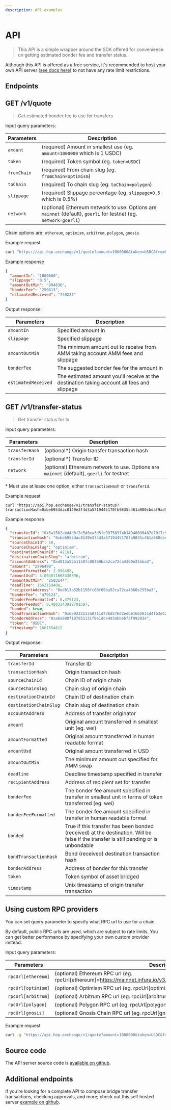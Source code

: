 ```yaml
---
description: API examples
---
```


# API

> This API is a simple wrapper around the SDK offered for convenience on getting estimated bonder fee and transfer status.

Although this API is offered as a free service, it's recommended to host your own API server ([see docs here](https://github.com/hop-protocol/hop/tree/develop/packages/api)) to not have any rate limit restrictions.

## Endpoints

## GET /v1/quote

> Get estimated bonder fee to use for transfers

Input query parameters:

| Parameters  | Description                                                     |
| ----------- | --------------------------------------------------------------- |
| `amount`    | (required) Amount in smallest use (eg. `amount=1000000` which is 1 USDC)    |
| `token`     | (required) Token symbol (eg. `token=USDC`)                                  |
| `fromChain` | (required) From chain slug (eg. `fromChain=optimism`)                       |
| `toChain`   | (required) To chain slug (eg. `toChain=polygon`)                            |
| `slippage`  | (required) Slippage percentage (eg. `slippage=0.5` which is 0.5%)           |
| `network`  | (optional) Ethereum network to use. Options are `mainnet` (default), `goerli` for testnet (eg. `network=goerli`) |

Chain options are: `ethereum`, `optimism`, `arbitrum`, `polygon`, `gnosis`

Example request

```bash
curl "https://api.hop.exchange/v1/quote?amount=1000000&token=USDC&fromChain=polygon&toChain=gnosis&slippage=0.5"
```

Example response

```json
{
  "amountIn": "1000000",
  "slippage": "0.5",
  "amountOutMin": "994836",
  "bonderFee": "250613",
  "estimatedRecieved": "749223"
}
```

Output response:

| Parameters          | Description                                                                                 |
| ------------------- | ------------------------------------------------------------------------------------------- |
| `amountIn`          | Specified amount in                                                                         |
| `slippage`          | Specified slippage                                                                          |
| `amountOutMin`      | The minimum amount out to receive from AMM taking account AMM fees and slippage             |
| `bonderFee`         | The suggested bonder fee for the amount in                                                  |
| `estimatedReceived` | The estimated amount you'll receive at the destination taking account all fees and slippage |

## GET /v1/transfer-status

> Get transfer status for tx

Input query parameters:

| Parameters     | Description                                   |
| -------------- | --------------------------------------------- |
| `transferHash` | (optional\*) Origin transfer transaction hash |
| `transferId`   | (optional\*) Transfer ID                      |
| `network`  | (optional) Ethereum network to use. Options are `mainnet` (default), `goerli` for testnet |

\* Must use at lease one option, either `transactionHash` or `transferId`.

Example request

```
curl "https://api.hop.exchange/v1/transfer-status?transactionHash=0xbe6953dac8149e3f4d3a5719445170fb9835c461a980cbdaf9ad5cce10c9d27c"
```

Example response

```json
{
  "transferId": "0x5a15b2abd4d0f2e5d0ea3d5fc93758374b14940096487d70f7c95b5393fc9c89",
  "transactionHash": "0xbe6953dac8149e3f4d3a5719445170fb9835c461a980cbdaf9ad5cce10c9d27c",
  "sourceChainId": 10,
  "sourceChainSlug": "optimism",
  "destinationChainId": 42161,
  "destinationChainSlug": "arbitrum",
  "accountAddress": "0xd813a52b1158fc08f69ba52ca72ca4360e255ba3",
  "amount": "2996498",
  "amountFormatted": 2.996498,
  "amountUsd": 3.004011668430896,
  "amountOutMin": "2503144",
  "deadline": 1662159408,
  "recipientAddress": "0xd813a52b1158fc08f69ba52ca72ca4360e255ba3",
  "bonderFee": "479123",
  "bonderFeeFormatted": 0.479123,
  "bonderFeeUsd": 0.4803243928791597,
  "bonded": true,
  "bondTransactionHash": "0x659225113a0711d73bd576d2edb916b1031d4fb3e422a08ee8e0f863c4fb5af7",
  "bonderAddress": "0xa6a688f107851131f0e1dce493ebbebfaf99203e",
  "token": "USDC",
  "timestamp": 1661554612
}
```

Output response:

| Parameters             | Description                                                                                                                          |
| ---------------------- | ------------------------------------------------------------------------------------------------------------------------------------ |
| `transferId`           | Transfer ID                                                                                                                          |
| `transactionHash`      | Origin transaction hash                                                                                                              |
| `sourceChainId`        | Chain ID of origin chain                                                                                                             |
| `sourceChainSlug`      | Chain slug of origin chain                                                                                                           |
| `destinationChainId`   | Chain ID of destination chain                                                                                                        |
| `destinationChainSlug` | Chain slug of destination chain                                                                                                      |
| `accountAddress`       | Address of transfer originator                                                                                                       |
| `amount`               | Original amount transferred in smallest unit (eg. wei)                                                                               |
| `amountFormatted`      | Original amount transferred in human readable format                                                                                 |
| `amountUsd`            | Original amount transferred in USD                                                                                                   |
| `amountOutMin`         | The minimum amount out specified for AMM swap                                                                                        |
| `deadline`             | Deadline timestamp specified in transfer                                                                                             |
| `recipientAddress`     | Address of recipient set for transfer                                                                                                |
| `bonderFee`            | The bonder fee amount specified in transfer in smallest unit in terms of token transferred (eg. wei)                                 |
| `bonderFeeFormatted`   | The bonder fee amount specified in transfer in human readable format                                                                 |
| `bonded`               | True if this transfer has been bonded (received) at the destination. Will be false if the transfer is still pending or is unbondable |
| `bondTransactionHash`  | Bond (received) destination transaction hash                                                                                         |
| `bonderAddress`        | Address of bonder for this transfer                                                                                                  |
| `token`                | Token symbol of asset bridged                                                                                                        |
| `timestamp`            | Unix timestamp of origin transfer transaction                                                                                        |

## Using custom RPC providers

You can set query parameter to specify what RPC url to use for a chain.

By default, public RPC urls are used, which are subject to rate limits. You can get better performance by specifying your own custom provider instead.

Input query parameters:

| Parameters  | Description                                                     |
| ----------- | --------------------------------------------------------------- |
| `rpcUrl[ethereum]` | (optional) Ethereum RPC url (eg. rpcUrl[ethereum]=https://mainnet.infura.io/v3/84842078b09946638c03157f83405213) |
| `rpcUrl[optimism]` | (optional) Optimism RPC url (eg. rpcUrl[optimism]=https://mainnet.optimism.io) |
| `rpcUrl[arbitrum]` | (optional) Arbitrum RPC url (eg. rpcUrl[arbitrum]=https://arb1.arbitrum.io/rpc) |
| `rpcUrl[polygon]` | (optional) Polygon RPC url (eg. rpcUrl[polygon]=https://polygon-rpc.com) |
| `rpcUrl[gnosis]` | (optional) Gnosis Chain RPC url (eg. rpcUrl[gnosis]=https://rpc.gnosischain.com) |

Example request

```bash
curl -g "https://api.hop.exchange/v1/quote?amount=1000000&token=USDC&fromChain=polygon&toChain=gnosis&slippage=0.5&rpcUrl[polygon]=https://polygon-rpc.com&rpcUrl[gnosis]=https://rpc.gnosischain.com"
```

## Source code

The API server source code is [available on github](https://github.com/hop-protocol/hop/tree/develop/packages/api).

## Additional endpoints

If you're looking for a complete API to compose bridge transfer transactions, checking approvals, and more; check out this self hosted server [example on github](https://github.com/hop-protocol/hop/tree/develop/packages/sdk-api-example).

